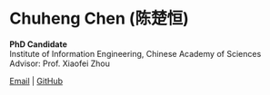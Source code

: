 # Chuheng Chen (陈楚恒)

​**​PhD Candidate​**​  
Institute of Information Engineering, Chinese Academy of Sciences  
Advisor: Prof. Xiaofei Zhou  

[Email](chenchuheng@iie.ac.cn) | [GitHub](https://github.com/chuheng-chen) 
